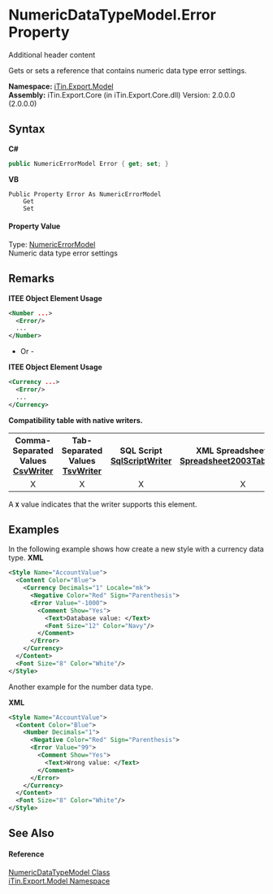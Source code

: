 # NumericDataTypeModel.Error Property 
Additional header content 

Gets or sets a reference that contains numeric data type error settings.

**Namespace:**&nbsp;<a href="N_iTin_Export_Model">iTin.Export.Model</a><br />**Assembly:**&nbsp;iTin.Export.Core (in iTin.Export.Core.dll) Version: 2.0.0.0 (2.0.0.0)

## Syntax

**C#**<br />
``` C#
public NumericErrorModel Error { get; set; }
```

**VB**<br />
``` VB
Public Property Error As NumericErrorModel
	Get
	Set
```


#### Property Value
Type: <a href="T_iTin_Export_Model_NumericErrorModel">NumericErrorModel</a><br />Numeric data type error settings

## Remarks

**ITEE Object Element Usage**<br />
``` XML
<Number ...>
  <Error/>
  ...
</Number>
```

- Or -

**ITEE Object Element Usage**<br />
``` XML
<Currency ...>
  <Error/>
  ...
</Currency>
```


<strong>Compatibility table with native writers.</strong><table><tr><th>Comma-Separated Values<br /><a href="T_iTin_Export_Writers_CsvWriter">CsvWriter</a></th><th>Tab-Separated Values<br /><a href="T_iTin_Export_Writers_TsvWriter">TsvWriter</a></th><th>SQL Script<br /><a href="T_iTin_Export_Writers_SqlScriptWriter">SqlScriptWriter</a></th><th>XML Spreadsheet 2003<br /><a href="T_iTin_Export_Writers_Spreadsheet2003TabularWriter">Spreadsheet2003TabularWriter</a></th></tr><tr><td align="center">X</td><td align="center">X</td><td align="center">X</td><td align="center">X</td></tr></table> A <strong>`X`</strong> value indicates that the writer supports this element.


## Examples
In the following example shows how create a new style with a currency data type. 
**XML**<br />
``` XML
<Style Name="AccountValue">
  <Content Color="Blue">
    <Currency Decimals="1" Locale="mk">
      <Negative Color="Red" Sign="Parenthesis">
      <Error Value="-1000">
        <Comment Show="Yes">
          <Text>Database value: </Text>
          <Font Size="12" Color="Navy"/>
        </Comment>
      </Error>
    </Currency>
  </Content>
  <Font Size="8" Color="White"/>
</Style>
```

Another example for the number data type.

**XML**<br />
``` XML
<Style Name="AccountValue">
  <Content Color="Blue">
    <Number Decimals="1">
      <Negative Color="Red" Sign="Parenthesis">
      <Error Value="99">
        <Comment Show="Yes">
          <Text>Wrong value: </Text>
        </Comment>
      </Error>
    </Currency>
  </Content>
  <Font Size="8" Color="White"/>
</Style>
```


## See Also


#### Reference
<a href="T_iTin_Export_Model_NumericDataTypeModel">NumericDataTypeModel Class</a><br /><a href="N_iTin_Export_Model">iTin.Export.Model Namespace</a><br />